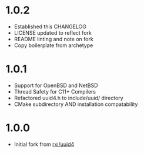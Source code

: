 # 1.0.2

- Established this CHANGELOG
- LICENSE updated to reflect fork
- README linting and note on fork
- Copy boilerplate from archetype

# 1.0.1

- Support for OpenBSD and NetBSD
- Thread Safety for C11+ Compilers
- Refactored uuid4.h to include/uuid/ directory
- CMake subdirectory AND installation compatability

# 1.0.0

- Initial fork from [rxi/uuid4](https://github.com/rxi/uuid4)